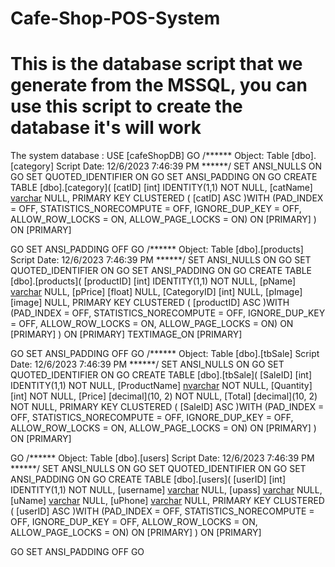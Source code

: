 # Cafe-Shop-POS-System
# This is the database script that we generate from the MSSQL, you can use this script to create the database it's will work
The system database :
  USE [cafeShopDB]
GO
/****** Object:  Table [dbo].[category]    Script Date: 12/6/2023 7:46:39 PM ******/
SET ANSI_NULLS ON
GO
SET QUOTED_IDENTIFIER ON
GO
SET ANSI_PADDING ON
GO
CREATE TABLE [dbo].[category](
	[catID] [int] IDENTITY(1,1) NOT NULL,
	[catName] [varchar](50) NULL,
PRIMARY KEY CLUSTERED 
(
	[catID] ASC
)WITH (PAD_INDEX = OFF, STATISTICS_NORECOMPUTE = OFF, IGNORE_DUP_KEY = OFF, ALLOW_ROW_LOCKS = ON, ALLOW_PAGE_LOCKS = ON) ON [PRIMARY]
) ON [PRIMARY]

GO
SET ANSI_PADDING OFF
GO
/****** Object:  Table [dbo].[products]    Script Date: 12/6/2023 7:46:39 PM ******/
SET ANSI_NULLS ON
GO
SET QUOTED_IDENTIFIER ON
GO
SET ANSI_PADDING ON
GO
CREATE TABLE [dbo].[products](
	[productID] [int] IDENTITY(1,1) NOT NULL,
	[pName] [varchar](50) NULL,
	[pPrice] [float] NULL,
	[CategoryID] [int] NULL,
	[pImage] [image] NULL,
PRIMARY KEY CLUSTERED 
(
	[productID] ASC
)WITH (PAD_INDEX = OFF, STATISTICS_NORECOMPUTE = OFF, IGNORE_DUP_KEY = OFF, ALLOW_ROW_LOCKS = ON, ALLOW_PAGE_LOCKS = ON) ON [PRIMARY]
) ON [PRIMARY] TEXTIMAGE_ON [PRIMARY]

GO
SET ANSI_PADDING OFF
GO
/****** Object:  Table [dbo].[tbSale]    Script Date: 12/6/2023 7:46:39 PM ******/
SET ANSI_NULLS ON
GO
SET QUOTED_IDENTIFIER ON
GO
CREATE TABLE [dbo].[tbSale](
	[SaleID] [int] IDENTITY(1,1) NOT NULL,
	[ProductName] [nvarchar](50) NOT NULL,
	[Quantity] [int] NOT NULL,
	[Price] [decimal](10, 2) NOT NULL,
	[Total] [decimal](10, 2) NOT NULL,
PRIMARY KEY CLUSTERED 
(
	[SaleID] ASC
)WITH (PAD_INDEX = OFF, STATISTICS_NORECOMPUTE = OFF, IGNORE_DUP_KEY = OFF, ALLOW_ROW_LOCKS = ON, ALLOW_PAGE_LOCKS = ON) ON [PRIMARY]
) ON [PRIMARY]

GO
/****** Object:  Table [dbo].[users]    Script Date: 12/6/2023 7:46:39 PM ******/
SET ANSI_NULLS ON
GO
SET QUOTED_IDENTIFIER ON
GO
SET ANSI_PADDING ON
GO
CREATE TABLE [dbo].[users](
	[userID] [int] IDENTITY(1,1) NOT NULL,
	[username] [varchar](50) NULL,
	[upass] [varchar](10) NULL,
	[uName] [varchar](50) NULL,
	[uPhone] [varchar](20) NULL,
PRIMARY KEY CLUSTERED 
(
	[userID] ASC
)WITH (PAD_INDEX = OFF, STATISTICS_NORECOMPUTE = OFF, IGNORE_DUP_KEY = OFF, ALLOW_ROW_LOCKS = ON, ALLOW_PAGE_LOCKS = ON) ON [PRIMARY]
) ON [PRIMARY]

GO
SET ANSI_PADDING OFF
GO
